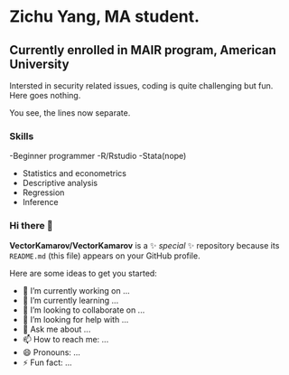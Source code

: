 # Zichu Yang, MA student.
## Currently enrolled in MAIR program, American University

Intersted in security related issues, coding is quite challenging but fun.  
Here goes nothing.

You see, the lines now separate.

### Skills

-Beginner programmer
  -R/Rstudio
  -Stata(nope)
 - Statistics and econometrics
  - Descriptive analysis
  - Regression
  - Inference

### Hi there 👋


**VectorKamarov/VectorKamarov** is a ✨ _special_ ✨ repository because its `README.md` (this file) appears on your GitHub profile.

Here are some ideas to get you started:

- 🔭 I’m currently working on ...
- 🌱 I’m currently learning ...
- 👯 I’m looking to collaborate on ...
- 🤔 I’m looking for help with ...
- 💬 Ask me about ...
- 📫 How to reach me: ...
- 😄 Pronouns: ...
- ⚡ Fun fact: ...

